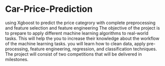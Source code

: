 # Car-Price-Prediction
using Xgboost to predict the price categrory with complete preprocessing and feature selection and feature engineering
The objective of the project is to prepare to apply different machine
learning algorithms to real-world tasks. This will help the you to increase their
knowledge about the workflow of the machine learning tasks. you will learn
how to clean data, apply pre-processing, feature engineering, regression, and
classification techniques. The project will consist of two competitions that will be
delivered in milestones.
